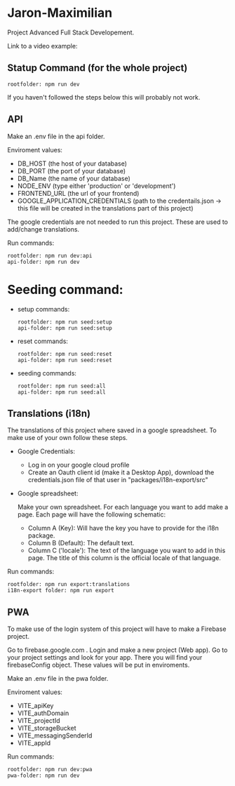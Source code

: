 # Jaron-Maximilian
Project Advanced Full Stack Developement.

Link to a video example:

## Statup Command (for the whole project)

    rootfolder: npm run dev

If you haven't followed the steps below this will probably not work.

## API

Make an .env file in the api folder.

Enviroment values:

- DB_HOST (the host of your database)
- DB_PORT (the port of your database)
- DB_Name  (the name of your database)
- NODE_ENV  (type either 'production' or 'development')
- FRONTEND_URL (the url of your frontend)
- GOOGLE_APPLICATION_CREDENTIALS (path to the credentails.json -> this file will be created in the translations part of this project)

The google credentials are not needed to run this project. These are used to add/change translations.

Run commands:

    rootfolder: npm run dev:api
    api-folder: npm run dev

# Seeding command:

-   setup commands:
        
        rootfolder: npm run seed:setup
        api-folder: npm run seed:setup
-   reset commands:

        rootfolder: npm run seed:reset
        api-folder: npm run seed:reset
-   seeding commands:

        rootfolder: npm run seed:all
        api-folder: npm run seed:all

## Translations (i18n)

The translations of this project where saved in a google spreadsheet. To make use of your own follow these steps.

- Google Credentials:

    - Log in on your google cloud profile
    - Create an Oauth client id (make it a Desktop App), download the credentials.json file of that user
      in "packages/i18n-export/src"
    
- Google spreadsheet:
    
    Make your own spreadsheet. For each language you want to add make a page. Each page will have the following schematic:
    - Column A (Key): Will have the key you have to provide for the i18n package.
    - Column B (Default): The default text.
    - Column C ('locale'): The text of the language you want to add in this page. The title of this column is the official locale of that language.

Run commands: 

    rootfolder: npm run export:translations
    i18n-export folder: npm run export

## PWA

To make use of the login system of this project will have to make a Firebase project.

Go to firebase.google.com . Login and make a new project (Web app). Go to your project settings and look for your app. There you will find your firebaseConfig object. These values will be put in enviroments.

Make an .env file in the pwa folder.

Enviroment values:

- VITE_apiKey
- VITE_authDomain
- VITE_projectId
- VITE_storageBucket
- VITE_messagingSenderId
- VITE_appId

Run commands:

    rootfolder: npm run dev:pwa
    pwa-folder: npm run dev